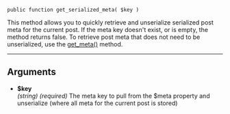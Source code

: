 `public function get_serialized_meta( $key )`

This method allows you to quickly retrieve and unserialize serialized post meta for the current post. If the meta key doesn't exist, or is empty, the method returns false. To retrieve post meta that does not need to be unserialized, use the [get_meta()](https://github.com/pixelwatt/method/wiki/Method-Reference:-get_meta()) method.

***

## Arguments

- **$key**  
_(string)_ _(required)_ The meta key to pull from the $meta property and unserialize (where all meta for the current post is stored)  
